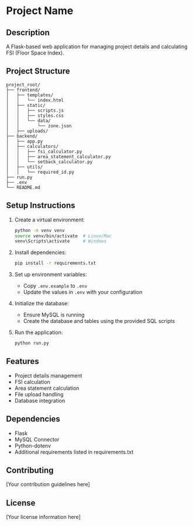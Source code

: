 # Project Name

## Description
A Flask-based web application for managing project details and calculating FSI (Floor Space Index).

## Project Structure
```
project_root/
├── frontend/
│   ├── templates/
│   │   └── index.html
│   ├── static/
│   │   ├── scripts.js
│   │   ├── styles.css
│   │   └── data/
│   │       └── zone.json
│   ├── uploads/
├── backend/
│   ├── app.py
│   ├── calculators/
│   │   ├── fsi_calculator.py
│   │   ├── area_statement_calculator.py
│   │   └── setback_calculator.py
│   ├── utils/
│   │   └── required_id.py
├── run.py
├── .env
└── README.md
```

## Setup Instructions
1. Create a virtual environment:
   ```bash
   python -m venv venv
   source venv/bin/activate  # Linux/Mac
   venv\Scripts\activate     # Windows
   ```

2. Install dependencies:
   ```bash
   pip install -r requirements.txt
   ```

3. Set up environment variables:
   - Copy `.env.example` to `.env`
   - Update the values in `.env` with your configuration

4. Initialize the database:
   - Ensure MySQL is running
   - Create the database and tables using the provided SQL scripts

5. Run the application:
   ```bash
   python run.py
   ```

## Features
- Project details management
- FSI calculation
- Area statement calculation
- File upload handling
- Database integration

## Dependencies
- Flask
- MySQL Connector
- Python-dotenv
- Additional requirements listed in requirements.txt

## Contributing
[Your contribution guidelines here]

## License
[Your license information here]
